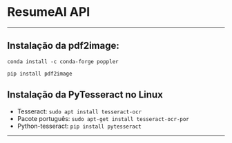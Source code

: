 # ResumeAI API
 
---

## Instalação da pdf2image:

`conda install -c conda-forge poppler`

`pip install pdf2image`

## Instalação da PyTesseract no Linux

* Tesseract: `sudo apt install tesseract-ocr`
* Pacote português: `sudo apt-get install tesseract-ocr-por`
* Python-tesseract: `pip install pytesseract`

---

